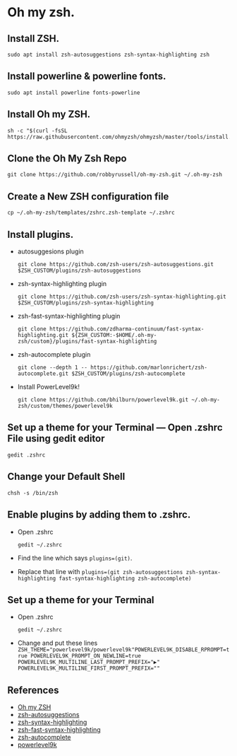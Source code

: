 # Oh my zsh.

## Install ZSH.
```
sudo apt install zsh-autosuggestions zsh-syntax-highlighting zsh
```
## Install powerline & powerline fonts.
```
sudo apt install powerline fonts-powerline
```

## Install Oh my ZSH.
```
sh -c "$(curl -fsSL https://raw.githubusercontent.com/ohmyzsh/ohmyzsh/master/tools/install.sh)"
```

## Clone the Oh My Zsh Repo
```
git clone https://github.com/robbyrussell/oh-my-zsh.git ~/.oh-my-zsh
```

## Create a New ZSH configuration file
```
cp ~/.oh-my-zsh/templates/zshrc.zsh-template ~/.zshrc
```

## Install plugins.
 - autosuggesions plugin
 
	`git clone https://github.com/zsh-users/zsh-autosuggestions.git $ZSH_CUSTOM/plugins/zsh-autosuggestions`
	
 - zsh-syntax-highlighting plugin
 
	`git clone https://github.com/zsh-users/zsh-syntax-highlighting.git $ZSH_CUSTOM/plugins/zsh-syntax-highlighting`
	
 - zsh-fast-syntax-highlighting plugin
 
	`git clone https://github.com/zdharma-continuum/fast-syntax-highlighting.git ${ZSH_CUSTOM:-$HOME/.oh-my-zsh/custom}/plugins/fast-syntax-highlighting`
	
 - zsh-autocomplete plugin
	
	`git clone --depth 1 -- https://github.com/marlonrichert/zsh-autocomplete.git $ZSH_CUSTOM/plugins/zsh-autocomplete`

 - Install PowerLevel9k!

	`git clone https://github.com/bhilburn/powerlevel9k.git ~/.oh-my-zsh/custom/themes/powerlevel9k`


## Set up a theme for your Terminal — Open .zshrc File using gedit editor
```
gedit .zshrc
```
## Change your Default Shell
```
chsh -s /bin/zsh
```

## Enable plugins by adding them to .zshrc.
 - Open .zshrc
	
	`gedit ~/.zshrc`
	
 -  Find the line which says `plugins=(git)`.
	
 -  Replace that line with
	`plugins=(git zsh-autosuggestions zsh-syntax-highlighting fast-syntax-highlighting zsh-autocomplete)`

## Set up a theme for your Terminal
 - Open .zshrc
	
	`gedit ~/.zshrc`

 -  Change and put these lines
	`ZSH_THEME="powerlevel9k/powerlevel9k"POWERLEVEL9K_DISABLE_RPROMPT=true
	POWERLEVEL9K_PROMPT_ON_NEWLINE=true
	POWERLEVEL9K_MULTILINE_LAST_PROMPT_PREFIX="▶"
	POWERLEVEL9K_MULTILINE_FIRST_PROMPT_PREFIX=""`

## References

 - [Oh my ZSH](https://github.com/ohmyzsh/ohmyzsh)
 - [zsh-autosuggestions](https://github.com/zsh-users/zsh-autosuggestions)
 - [zsh-syntax-highlighting](https://github.com/zsh-users/zsh-syntax-highlighting)
 - [zsh-fast-syntax-highlighting](https://github.com/zdharma/fast-syntax-highlighting)
 - [zsh-autocomplete](https://github.com/marlonrichert/zsh-autocomplete)
 - [powerlevel9k](https://github.com/Powerlevel9k/powerlevel9k)
